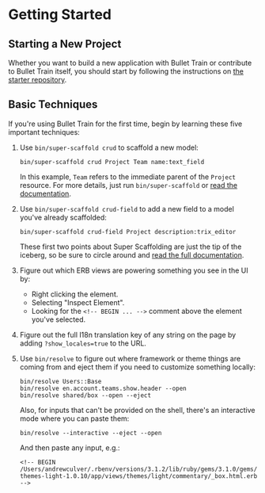 # Getting Started

## Starting a New Project

Whether you want to build a new application with Bullet Train or contribute to Bullet Train itself, you should start by following the instructions on [the starter repository](https://github.com/bullet-train-co/bullet_train).

## Basic Techniques

If you're using Bullet Train for the first time, begin by learning these five important techniques:

1. Use `bin/super-scaffold crud` to scaffold a new model:

    ```
    bin/super-scaffold crud Project Team name:text_field
    ```

    In this example, `Team` refers to the immediate parent of the `Project` resource. For more details, just run `bin/super-scaffold` or [read the documentation](/docs/super-scaffolding.md).

2. Use `bin/super-scaffold crud-field` to add a new field to a model you've already scaffolded:

    ```
    bin/super-scaffold crud-field Project description:trix_editor
    ```

    These first two points about Super Scaffolding are just the tip of the iceberg, so be sure to circle around and [read the full documentation](/docs/super-scaffolding.md).

3. Figure out which ERB views are powering something you see in the UI by:

    - Right clicking the element.
    - Selecting "Inspect Element".
    - Looking for the `<!-- BEGIN ... -->` comment above the element you've selected.

4. Figure out the full I18n translation key of any string on the page by adding `?show_locales=true` to the URL.

5. Use `bin/resolve` to figure out where framework or theme things are coming from and eject them if you need to customize something locally:

    ```
    bin/resolve Users::Base
    bin/resolve en.account.teams.show.header --open
    bin/resolve shared/box --open --eject
    ```

    Also, for inputs that can't be provided on the shell, there's an interactive mode where you can paste them:

    ```
    bin/resolve --interactive --eject --open
    ```

    And then paste any input, e.g.:

    ```
    <!-- BEGIN /Users/andrewculver/.rbenv/versions/3.1.2/lib/ruby/gems/3.1.0/gems/bullet_train-themes-light-1.0.10/app/views/themes/light/commentary/_box.html.erb -->
    ```
